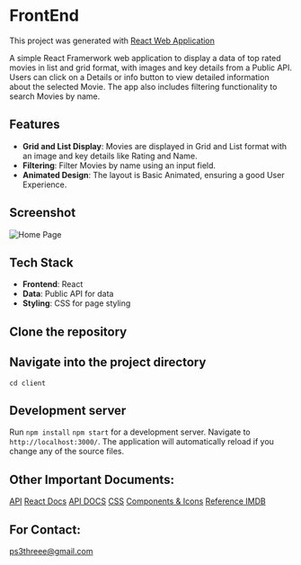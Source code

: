 # FrontEnd

This project was generated with [React Web Application](https://react.dev/)

A simple React Framerwork web application to display a data of top rated movies in list and grid format, with images and key details from a Public API. Users can click on a Details or info button to view detailed information about the selected Movie. The app also includes filtering functionality to search Movies by name.


## Features

  - **Grid and List Display**: Movies are displayed in Grid and List format with an image and key details like Rating and Name.
  - **Filtering**: Filter Movies by name using an input field.
  - **Animated Design**: The layout is Basic Animated, ensuring a good User Experience.

## Screenshot

![Home Page](https://github.com/ps3coder/Country_list_Angular_frame/blob/main/Screenshot%202024-09-13%20223657.png)


## Tech Stack

- **Frontend**: React 
- **Data**: Public API for data
- **Styling**: CSS for page styling

## Clone the repository



## Navigate into the project directory
`cd client`


## Development server

Run `npm install`  `npm start` for a development server. Navigate to `http://localhost:3000/`. The application will automatically reload if you change any of the source files.

## Other Important Documents:
[API](https://dummyapi.online/api/movies)
[React Docs](https://legacy.reactjs.org/docs/create-a-new-react-app.html)
[API DOCS](https://dummyapi.online/)
[CSS](https://freefrontend.com/)
[Components & Icons](https://mui.com/) 
[Reference IMDB](https://www.imdb.com/chart/top/?sort=rank%2Casc) 



## For Contact:
ps3threee@gmail.com
